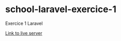 # school-laravel-exercice-1

Exercice 1 Laravel

[Link to live server](https://saddektouati.site/schl/s4-laravel/exercice-1/public)
